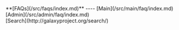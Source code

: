 <div class='linkbox'>
**[FAQs](/src/faqs/index.md)**
----
[Main](/src/main/faq/index.md)<br />
[Admin](/src/admin/faq/index.md)<br />
[Search](http://galaxyproject.org/search/)
</div>
